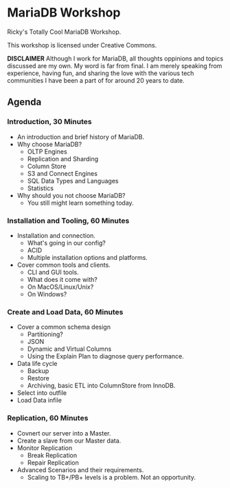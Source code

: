 # MariaDB Workshop
Ricky's Totally Cool MariaDB Workshop.

This workshop is licensed under Creative Commons.

**DISCLAIMER**
Although I work for MariaDB, all thoughts oppinions and topics discussed are my own. My word is far from final. I am merely speaking from experience, having fun, and sharing the love with the various tech communities I have been a part of for around 20 years to date.


## Agenda

### Introduction, 30 Minutes
* An introduction and brief history of MariaDB.
* Why choose MariaDB?
  * OLTP Engines
  * Replication and Sharding
  * Column Store
  * S3 and Connect Engines
  * SQL Data Types and Languages
  * Statistics
* Why should you not choose MariaDB?
  * You still might learn something today.

### Installation and Tooling, 60 Minutes
* Installation and connection.
  * What's going in our config?
  * ACID
  * Multiple installation options and platforms.
* Cover common tools and clients.
  * CLI and GUI tools.
  * What does it come with?
  * On MacOS/Linux/Unix?
  * On Windows?

### Create and Load Data, 60 Minutes
* Cover a common schema design
  * Partitioning?
  * JSON
  * Dynamic and Virtual Columns
  * Using the Explain Plan to diagnose query performance.
* Data life cycle
  * Backup
  * Restore
  * Archiving, basic ETL into ColumnStore from InnoDB.
* Select into outfile
* Load Data infile

### Replication, 60 Minutes
* Covnert our server into a Master.
* Create a slave from our Master data.
* Monitor Replication
  * Break Replication
  * Repair Replication
* Advanced Scenarios and their requirements.
  * Scaling to TB+/PB+ levels is a problem. Not an opportunity.
